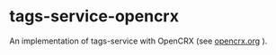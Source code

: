 # tags-service-opencrx
An implementation of tags-service with OpenCRX (see [opencrx.org](http://www.opencrx.org) ).